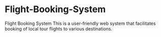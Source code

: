 # Flight-Booking-System
Flight Booking System
This is a user-friendly web system that facilitates booking of local tour flights to various destinations.
